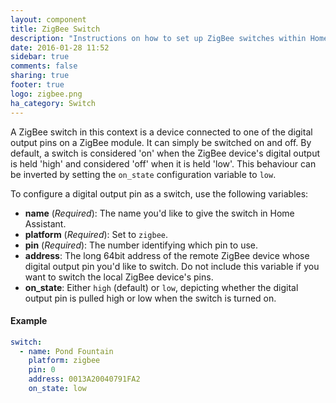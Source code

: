 ```yaml
---
layout: component
title: ZigBee Switch
description: "Instructions on how to set up ZigBee switches within Home Assistant."
date: 2016-01-28 11:52
sidebar: true
comments: false
sharing: true
footer: true
logo: zigbee.png
ha_category: Switch
---
```


A ZigBee switch in this context is a device connected to one of the digital output pins on a ZigBee module. It can simply be switched on and off. By default, a switch is considered 'on' when the ZigBee device's digital output is held 'high' and considered 'off' when it is held 'low'. This behaviour can be inverted by setting the `on_state` configuration variable to `low`.

To configure a digital output pin as a switch, use the following variables:

- **name** (*Required*): The name you'd like to give the switch in Home Assistant.
- **platform** (*Required*): Set to `zigbee`.
- **pin** (*Required*): The number identifying which pin to use.
- **address**: The long 64bit address of the remote ZigBee device whose digital output pin you'd like to switch. Do not include this variable if you want to switch the local ZigBee device's pins.
- **on_state**: Either `high` (default) or `low`, depicting whether the digital output pin is pulled high or low when the switch is turned on.

#### Example

```yaml
switch:
  - name: Pond Fountain
    platform: zigbee
    pin: 0
    address: 0013A20040791FA2
    on_state: low
```
